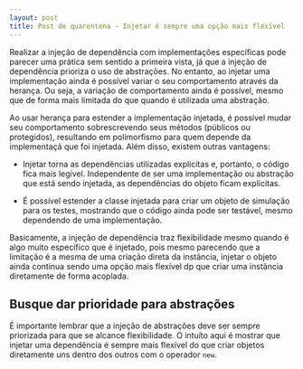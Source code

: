 ```yaml
---
layout: post
title: Post de quarentena - Injetar é sempre uma opção mais flexível
---
```


Realizar a injeção de dependência com implementações específicas pode parecer uma prática sem sentido a primeira vista, já que a injeção de dependência prioriza o uso de abstrações. No entanto, ao injetar uma implementação ainda é possível variar o seu comportamento através da herança. Ou seja, a variação de comportamento ainda é possível, mesmo que de forma mais limitada do que quando é utilizada uma abstração.

Ao usar herança para estender a implementação injetada, é possível  mudar seu comportamento sobrescrevendo seus métodos (públicos ou protegidos), resultando em polimorfismo para quem depende da implementaçã que foi injetada. Além disso, existem outras vantagens:

* Injetar torna as dependências utilizadas explicitas e, portanto, o código fica mais legível. Independente de ser uma implementação ou abstração que está sendo injetada, as dependências do objeto ficam explicítas.

* É possível estender a classe injetada para criar um objeto de simulação para os testes, mostrando que o código ainda pode ser testável, mesmo dependendo de uma implementação.

Basicamente, a injeção de dependência traz flexibilidade mesmo quando é algo muito específico que é injetado, pois mesmo parecendo que a limitação é a mesma de uma criação direta da instância, injetar o objeto ainda continua sendo uma opção mais flexível dp que criar uma instância diretamente de forma acoplada.

## Busque dar prioridade para abstrações

É importante lembrar que a injeção de abstrações deve ser sempre priorizada 
para que se alcance flexibilidade. O intuíto aqui é mostrar que injetar uma 
dependência é sempre mais flexível do que criar objetos diretamente uns 
dentro dos outros com o operador ```new```.